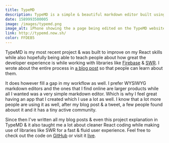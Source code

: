 ```yaml
---
title: TypeMD
description: TypeMD is a simple & beautiful markdown editor built using React, Firebase, & SWR. It syncs your data using your Google/GitHub account so you can access your files anywhere.
date: 1589993500005
image: /images/typemd.png
image_alt: iPhone showing the a page being edited on the TypeMD website
link: http://typemd.now.sh/
color: FFDEB5
---
```


TypeMD is my most recent project & was built to improve on my React skills while also hopefully being able to teach people about how great the developer experience is while working with libraries like [Firebase](https://firebase.google.com) & [SWR](https://swr.now.sh). I wrote about the entire process in [a blog post](/writing/react-firebase-swr) so that people can learn about them.

It does however fill a gap in my workflow as well. I prefer WYSIWYG markdown editors and the ones that I find online are larger products while all I wanted was a very simple markdown editor. Which is why I feel great having an app that I created which I use a lot as well. I know that a lot more people are using it as well, after my blog post & a tweet, a few people found abouot it and it has a tiny active community.

Since then I've written all my blog posts & even this project explanation in TypeMD & it also taught me a lot about cleaner React coding while making use of libraries like SWR for a fast & fluid user experience. Feel free to check out the code on [GitHub](https://github.com/kartiknair/typemd) or visit it [live](https://typemd.now.sh).
